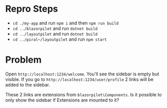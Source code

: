 # Repro Steps
- `cd ./my-app` and run `npm i` and then `npm run build`
- `cd ../blazorpilet` and run `dotnet build`
- `cd ../layoutpilet` and run `dotnet build`
- `cd ../piral~/layoutpilet` and run `npm start`

#  Problem
Open `http://localhost:1234/welcome`.
You'll see the sidebar is empty but visible.
If you go to `http://localhost:1234/user/profile` 2 links will be added to the sidebar.

These 2 links are extensions from `blazorpilet\Components`.
Is it possible to only show the sidebar if Extensions are mounted to it?
